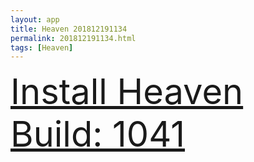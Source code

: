 ```yaml
---
layout: app
title: Heaven 201812191134
permalink: 201812191134.html
tags: [Heaven]
---
```

<div class="pure-g">
    <div class="pure-u-1-1" style="font-size: 4em">
        <a class="pure-button-primary" href="itms-services://?action=download-manifest&url=https%3A%2F%2Flitsungyisigono.github.io%2FTestScript%2Fmanifests%2F201812191134.plist"><i class="fa fa-download" aria-hidden="true"></i>Install Heaven Build: 1041</a>
    </div>
</div>